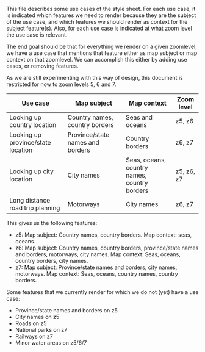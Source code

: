 This file describes some use cases of the style sheet. For each use case, it is indicated which features we need to render because they are the subject of the use case, and which features we should render as context for the subject feature(s). Also, for each use case is indicated at what zoom level the use case is relevant.

The end goal should be that for everything we render on a given zoomlevel, we have a use case that mentions that feature either as map subject or map context on that zoomlevel. We can accomplish this either by adding use cases, or removing features.

As we are still experimenting with this way of design, this document is restricted for now to zoom levels 5, 6 and 7.

| Use case | Map subject | Map context | Zoom level |
| --- | --- | --- | --- |
| Looking up country location | Country names, country borders | Seas and oceans | z5, z6 |
| Looking up province/state location|Province/state names and borders|Country borders | z6, z7 |
| Looking up city location | City names | Seas, oceans, country names, country borders | z5, z6, z7 |
| Long distance road trip planning | Motorways | City names | z6, z7 |

This gives us the following features:
* z5: Map subject: Country names, country borders. Map context: seas, oceans.
* z6: Map subject: Country names, country borders, province/state names and borders, motorways, city names. Map context: Seas, oceans, country borders, city names.
* z7: Map subject: Province/state names and borders, city names, motorways. Map context: Seas, oceans, country names, country borders.

Some features that we currently render for which we do not (yet) have a use case:
* Province/state names and borders on z5
* City names on z5
* Roads on z5
* National parks on z7
* Railways on z7
* Minor water areas on z5/6/7
